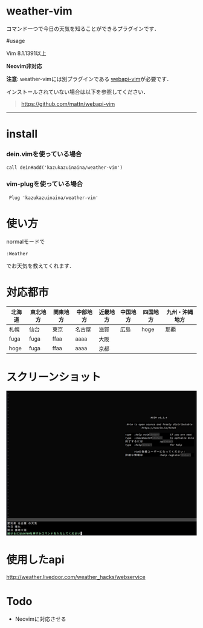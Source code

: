 # weather-vim

コマンド一つで今日の天気を知ることができるプラグインです．

#usage

Vim 8.1.1391以上

**Neovim非対応**

**注意**: weather-vimには別プラグインである
[webapi-vim](https://github.com/mattn/webapi-vim)が必要です．

インストールされていない場合は以下を参照してください．

> https://github.com/mattn/webapi-vim

---

# install

### dein.vimを使っている場合

```
call dein#add('kazukazuinaina/weather-vim')
```

### vim-plugを使っている場合

```
 Plug 'kazukazuinaina/weather-vim'
```

# 使い方

normalモードで

```
:Weather
```
でお天気を教えてくれます．

# 対応都市
|北海道|東北地方|関東地方|中部地方|近畿地方|中国地方|四国地方|九州・沖縄地方|
|------|--------|--------|--------|--------|--------|--------|--------------|
|札幌|仙台|東京|名古屋|滋賀|広島|hoge|那覇|
|fuga|fuga|ffaa|aaaa|大阪|
|hoge|fuga|ffaa|aaaa|京都|

# スクリーンショット

![例](./weather-vim.png)

# 使用したapi
http://weather.livedoor.com/weather_hacks/webservice

# Todo

- Neovimに対応させる

